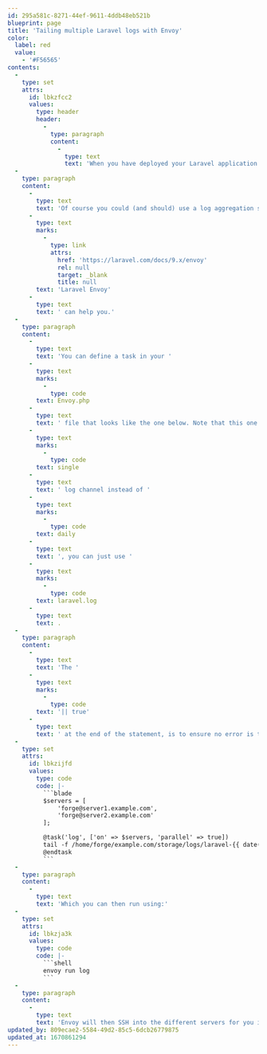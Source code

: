 ```yaml
---
id: 295a581c-8271-44ef-9611-4ddb48eb521b
blueprint: page
title: 'Tailing multiple Laravel logs with Envoy'
color:
  label: red
  value:
    - '#F56565'
contents:
  -
    type: set
    attrs:
      id: lbkzfcc2
      values:
        type: header
        header:
          -
            type: paragraph
            content:
              -
                type: text
                text: 'When you have deployed your Laravel application across multiple servers, for example when running multiple workers, you can run into a situation where you need to quickly tail the log to see what is going on.'
  -
    type: paragraph
    content:
      -
        type: text
        text: 'Of course you could (and should) use a log aggregation service to handle this for you, but if you just quickly need a glance at what is happening, '
      -
        type: text
        marks:
          -
            type: link
            attrs:
              href: 'https://laravel.com/docs/9.x/envoy'
              rel: null
              target: _blank
              title: null
        text: 'Laravel Envoy'
      -
        type: text
        text: ' can help you.'
  -
    type: paragraph
    content:
      -
        type: text
        text: 'You can define a task in your '
      -
        type: text
        marks:
          -
            type: code
        text: Envoy.php
      -
        type: text
        text: ' file that looks like the one below. Note that this one contains the current date, if you have the '
      -
        type: text
        marks:
          -
            type: code
        text: single
      -
        type: text
        text: ' log channel instead of '
      -
        type: text
        marks:
          -
            type: code
        text: daily
      -
        type: text
        text: ', you can just use '
      -
        type: text
        marks:
          -
            type: code
        text: laravel.log
      -
        type: text
        text: .
  -
    type: paragraph
    content:
      -
        type: text
        text: 'The '
      -
        type: text
        marks:
          -
            type: code
        text: '|| true'
      -
        type: text
        text: ' at the end of the statement, is to ensure no error is thrown if the log file does not exist.'
  -
    type: set
    attrs:
      id: lbkzijfd
      values:
        type: code
        code: |-
          ```blade
          $servers = [
              'forge@server1.example.com',
              'forge@server2.example.com'
          ];

          @task('log', ['on' => $servers, 'parallel' => true])
          tail -f /home/forge/example.com/storage/logs/laravel-{{ date('Y-m-d') }}.log || true
          @endtask
          ```
  -
    type: paragraph
    content:
      -
        type: text
        text: 'Which you can then run using:'
  -
    type: set
    attrs:
      id: lbkzja3k
      values:
        type: code
        code: |-
          ```shell
          envoy run log
          ```
  -
    type: paragraph
    content:
      -
        type: text
        text: 'Envoy will then SSH into the different servers for you in parallel and start tailing the log. With a different colour output for each server.'
updated_by: 809ecae2-5584-49d2-85c5-6dcb26779875
updated_at: 1670861294
---
```

